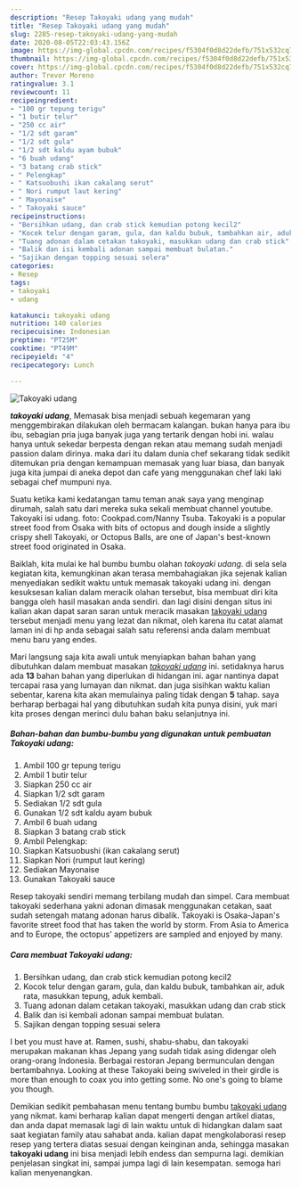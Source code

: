 ```yaml
---
description: "Resep Takoyaki udang yang mudah"
title: "Resep Takoyaki udang yang mudah"
slug: 2285-resep-takoyaki-udang-yang-mudah
date: 2020-08-05T22:03:43.156Z
image: https://img-global.cpcdn.com/recipes/f5304f0d8d22defb/751x532cq70/takoyaki-udang-foto-resep-utama.jpg
thumbnail: https://img-global.cpcdn.com/recipes/f5304f0d8d22defb/751x532cq70/takoyaki-udang-foto-resep-utama.jpg
cover: https://img-global.cpcdn.com/recipes/f5304f0d8d22defb/751x532cq70/takoyaki-udang-foto-resep-utama.jpg
author: Trevor Moreno
ratingvalue: 3.1
reviewcount: 11
recipeingredient:
- "100 gr tepung terigu"
- "1 butir telur"
- "250 cc air"
- "1/2 sdt garam"
- "1/2 sdt gula"
- "1/2 sdt kaldu ayam bubuk"
- "6 buah udang"
- "3 batang crab stick"
- " Pelengkap"
- " Katsuobushi ikan cakalang serut"
- " Nori rumput laut kering"
- " Mayonaise"
- " Takoyaki sauce"
recipeinstructions:
- "Bersihkan udang, dan crab stick kemudian potong kecil2"
- "Kocok telur dengan garam, gula, dan kaldu bubuk, tambahkan air, aduk rata, masukkan tepung, aduk kembali."
- "Tuang adonan dalam cetakan takoyaki, masukkan udang dan crab stick"
- "Balik dan isi kembali adonan sampai membuat bulatan."
- "Sajikan dengan topping sesuai selera"
categories:
- Resep
tags:
- takoyaki
- udang

katakunci: takoyaki udang 
nutrition: 140 calories
recipecuisine: Indonesian
preptime: "PT25M"
cooktime: "PT49M"
recipeyield: "4"
recipecategory: Lunch

---
```



![Takoyaki udang](https://img-global.cpcdn.com/recipes/f5304f0d8d22defb/751x532cq70/takoyaki-udang-foto-resep-utama.jpg)

<b><i>takoyaki udang</i></b>, Memasak bisa menjadi sebuah kegemaran yang menggembirakan dilakukan oleh bermacam kalangan. bukan hanya para ibu ibu, sebagian pria juga banyak juga yang tertarik dengan hobi ini. walau hanya untuk sekedar berpesta dengan rekan atau memang sudah menjadi passion dalam dirinya. maka dari itu dalam dunia chef sekarang tidak sedikit ditemukan pria dengan kemampuan memasak yang luar biasa, dan banyak juga kita jumpai di aneka depot dan cafe yang menggunakan chef laki laki sebagai chef mumpuni nya.

Suatu ketika kami kedatangan tamu teman anak saya yang menginap dirumah, salah satu dari mereka suka sekali membuat channel youtube. Takoyaki isi udang. foto: Cookpad.com/Nanny Tsuba. Takoyaki is a popular street food from Osaka with bits of octopus and dough inside a slightly crispy shell Takoyaki, or Octopus Balls, are one of Japan&#39;s best-known street food originated in Osaka.

Baiklah, kita mulai ke hal bumbu bumbu olahan <i>takoyaki udang</i>. di sela sela kegiatan kita, kemungkinan akan terasa membahagiakan jika sejenak kalian menyediakan sedikit waktu untuk memasak takoyaki udang ini. dengan kesuksesan kalian dalam meracik olahan tersebut, bisa membuat diri kita bangga oleh hasil masakan anda sendiri. dan lagi disini dengan situs ini kalian akan dapat saran saran untuk meracik masakan <u>takoyaki udang</u> tersebut menjadi menu yang lezat dan nikmat, oleh karena itu catat alamat laman ini di hp anda sebagai salah satu referensi anda dalam membuat menu baru yang endes.


Mari langsung saja kita awali untuk menyiapkan bahan bahan yang dibutuhkan dalam membuat masakan <u><i>takoyaki udang</i></u> ini. setidaknya harus ada <b>13</b> bahan bahan yang diperlukan di hidangan ini. agar nantinya dapat tercapai rasa yang lumayan dan nikmat. dan juga sisihkan waktu kalian sebentar, karena kita akan memulainya paling tidak dengan <b>5</b> tahap. saya berharap berbagai hal yang dibutuhkan sudah kita punya disini, yuk mari kita proses dengan merinci dulu bahan baku selanjutnya ini.

<!--inarticleads1-->

##### Bahan-bahan dan bumbu-bumbu yang digunakan untuk pembuatan Takoyaki udang:

1. Ambil 100 gr tepung terigu
1. Ambil 1 butir telur
1. Siapkan 250 cc air
1. Siapkan 1/2 sdt garam
1. Sediakan 1/2 sdt gula
1. Gunakan 1/2 sdt kaldu ayam bubuk
1. Ambil 6 buah udang
1. Siapkan 3 batang crab stick
1. Ambil  Pelengkap:
1. Siapkan  Katsuobushi (ikan cakalang serut)
1. Siapkan  Nori (rumput laut kering)
1. Sediakan  Mayonaise
1. Gunakan  Takoyaki sauce


Resep takoyaki sendiri memang terbilang mudah dan simpel. Cara membuat takoyaki sederhana yakni adonan dimasak menggunakan cetakan, saat sudah setengah matang adonan harus dibalik. Takoyaki is Osaka-Japan&#39;s favorite street food that has taken the world by storm. From Asia to America and to Europe, the octopus&#39; appetizers are sampled and enjoyed by many. 

<!--inarticleads2-->

##### Cara membuat Takoyaki udang:

1. Bersihkan udang, dan crab stick kemudian potong kecil2
1. Kocok telur dengan garam, gula, dan kaldu bubuk, tambahkan air, aduk rata, masukkan tepung, aduk kembali.
1. Tuang adonan dalam cetakan takoyaki, masukkan udang dan crab stick
1. Balik dan isi kembali adonan sampai membuat bulatan.
1. Sajikan dengan topping sesuai selera


I bet you must have at. Ramen, sushi, shabu-shabu, dan takoyaki merupakan makanan khas Jepang yang sudah tidak asing didengar oleh orang-orang Indonesia. Berbagai restoran Jepang bermunculan dengan bertambahnya. Looking at these Takoyaki being swiveled in their girdle is more than enough to coax you into getting some. No one&#39;s going to blame you though. 

Demikian sedikit pembahasan menu tentang bumbu bumbu <u>takoyaki udang</u> yang nikmat. kami berharap kalian dapat mengerti dengan artikel diatas, dan anda dapat memasak lagi di lain waktu untuk di hidangkan dalam saat saat kegiatan family atau sahabat anda. kalian dapat mengkolaborasi resep resep yang tertera diatas sesuai dengan keinginan anda, sehingga masakan <b>takoyaki udang</b> ini bisa menjadi lebih endess dan sempurna lagi. demikian penjelasan singkat ini, sampai jumpa lagi di lain kesempatan. semoga hari kalian menyenangkan.

